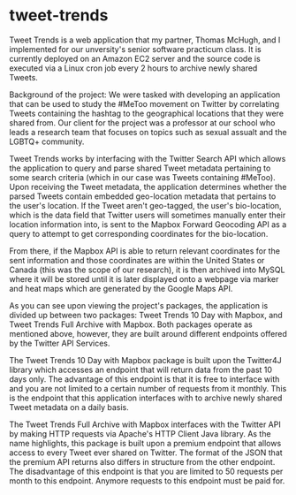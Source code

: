 # tweet-trends
Tweet Trends is a web application that my partner, Thomas McHugh, and I implemented for our unversity's senior software practicum class. It is currently deployed on an Amazon EC2 server and the source code is executed via a Linux cron job every 2 hours to archive newly shared Tweets.

Background of the project:
We were tasked with developing an application that can be used to study the #MeToo movement on Twitter by correlating Tweets
containing the hashtag to the geographical locations that they were shared from. Our client for the project was a professor at our school who leads a research team that focuses on topics such as sexual assualt and the LGBTQ+ community.

Tweet Trends works by interfacing with the Twitter Search API which allows the application to query and parse shared Tweet metadata pertaining to some search criteria (which in our case was Tweets containing #MeToo).
Upon receiving the Tweet metadata, the application determines whether the parsed Tweets contain embedded geo-location metadata that pertains to the user's location. If the Tweet aren't geo-tagged, the user's bio-location, which is the data field that Twitter users will sometimes manually enter their location information into, is sent to the Mapbox Forward Geocoding API as a query to attempt to get corresponding coordinates for the bio-location.  

From there, if the Mapbox API is able to return relevant coordinates for the sent information and those coordinates are within the United States or Canada (this was the scope of our research), it is then archived into MySQL where it will be stored until it is later displayed onto a webpage via marker and heat maps which are generated by the Google Maps API. 

As you can see upon viewing the project's packages, the application is divided up between two packages: Tweet Trends 10 Day with Mapbox, and Tweet Trends Full Archive with Mapbox. Both packages operate as mentioned above, however, they are built around different endpoints offered by the Twitter API Services.

The Tweet Trends 10 Day with Mapbox package is built upon the Twitter4J library which accesses an endpoint that will return data from the past 10 days only. The advantage of this endpoint is that it is free to interface with and you are not limited to a certain number of requests from it monthly. This is the endpoint that this application interfaces with to archive newly shared Tweet metadata on a daily basis.

The Tweet Trends Full Archive with Mapbox interfaces with the Twitter API by making HTTP requests via Apache's HTTP Client Java library. As the name highlights, this package is built upon a premium endpoint that allows access to every Tweet ever shared on Twitter. The format of the JSON that the premium API returns also differs in structure from the other endpoint. The disadvantage of this endpoint is that you are limited to 50 requests per month to this endpoint. Anymore requests to this endpoint must be paid for.
